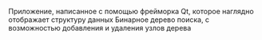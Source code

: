 Приложение, написанное с помощью фрейморка Qt, которое наглядно отображает структуру данных Бинарное дерево поиска, с возможностью добавления и удаления узлов дерева
